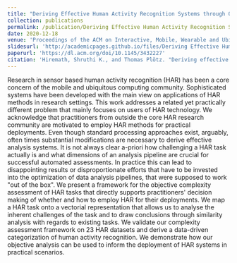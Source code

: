 ```yaml
---
title: "Deriving Effective Human Activity Recognition Systems through Objective Task Complexity Assessment"
collection: publications
permalink: /publication/Deriving Effective Human Activity Recognition Systems through Objective Task Complexity Assessment
date: 2020-12-18
venue: 'Proceedings of the ACM on Interactive, Mobile, Wearable and Ubiquitous Technologies'
slidesurl: 'http://academicpages.github.io/files/Deriving Effective Human Activity Recognition Systems Through Objective Task Complexity Assessment.pdf'
paperurl: 'https://dl.acm.org/doi/10.1145/3432227'
citation: 'Hiremath, Shruthi K., and Thomas Plötz. "Deriving effective human activity recognition systems through objective task complexity assessment." Proceedings of the ACM on Interactive, Mobile, Wearable and Ubiquitous Technologies 4, no. 4 (2020): 1-24.'
---
```


Research in sensor based human activity recognition (HAR) has been a core concern of the mobile and ubiquitous computing community. Sophisticated systems have been developed with the main view on applications of HAR methods in research settings. This work addresses a related yet practically different problem that mainly focuses on users of HAR technology. We acknowledge that practitioners from outside the core HAR research community are motivated to employ HAR methods for practical deployments. Even though standard processing approaches exist, arguably, often times substantial modifications are necessary to derive effective analysis systems. It is not always clear a-priori how challenging a HAR task actually is and what dimensions of an analysis pipeline are crucial for successful automated assessments. In practice this can lead to disappointing results or disproportionate efforts that have to be invested into the optimization of data analysis pipelines, that were supposed to work "out of the box". We present a framework for the objective complexity assessment of HAR tasks that directly supports practitioners' decision making of whether and how to employ HAR for their deployments. We map a HAR task onto a vectorial representation that allows us to analyse the inherent challenges of the task and to draw conclusions through similarity analysis with regards to existing tasks. We validate our complexity assessment framework on 23 HAR datasets and derive a data-driven categorization of human activity recognition. We demonstrate how our objective analysis can be used to inform the deployment of HAR systems in practical scenarios.

